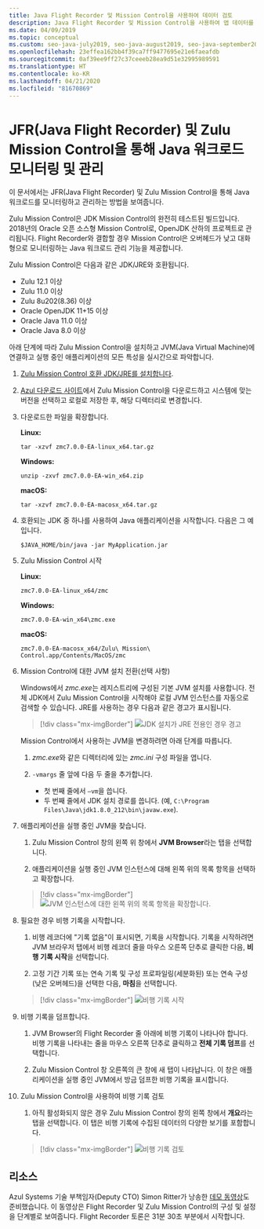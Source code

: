 ```yaml
---
title: Java Flight Recorder 및 Mission Control을 사용하여 데이터 검토
description: Java Flight Recorder 및 Mission Control을 사용하여 앱 데이터를 수집하고 검토하기 위한 지침입니다.
ms.date: 04/09/2019
ms.topic: conceptual
ms.custom: seo-java-july2019, seo-java-august2019, seo-java-september2019
ms.openlocfilehash: 23effea162bb4f39ca7ff9477695e21e6faeafdb
ms.sourcegitcommit: 0af39ee9ff27c37ceeeb28ea9d51e32995989591
ms.translationtype: HT
ms.contentlocale: ko-KR
ms.lasthandoff: 04/21/2020
ms.locfileid: "81670869"
---
```

# <a name="monitor-and-manage-java-workloads-with-java-flight-recorder-jfr-and-zulu-mission-control"></a>JFR(Java Flight Recorder) 및 Zulu Mission Control을 통해 Java 워크로드 모니터링 및 관리

이 문서에서는 JFR(Java Flight Recorder) 및 Zulu Mission Control을 통해 Java 워크로드를 모니터링하고 관리하는 방법을 보여줍니다.

Zulu Mission Control은 JDK Mission Control의 완전히 테스트된 빌드입니다. 2018년의 Oracle 오픈 소스형 Mission Control로, OpenJDK 산하의 프로젝트로 관리됩니다. Flight Recorder와 결합할 경우 Mission Control은 오버헤드가 낮고 대화형으로 모니터링하는 Java 워크로드 관리 기능을 제공합니다.

Zulu Mission Control은 다음과 같은 JDK/JRE와 호환됩니다.

* Zulu 12.1 이상
* Zulu 11.0 이상
* Zulu 8u202(8.36) 이상
* Oracle OpenJDK 11+15 이상
* Oracle Java 11.0 이상
* Oracle Java 8.0 이상

아래 단계에 따라 Zulu Mission Control을 설치하고 JVM(Java Virtual Machine)에 연결하고 실행 중인 애플리케이션의 모든 특성을 실시간으로 파악합니다.

1. [Zulu Mission Control 호환 JDK/JRE를 설치합니다](java-jdk-install.md).

2. [Azul 다운로드 사이트](https://www.azul.com/products/zulu-mission-control/)에서 Zulu Mission Control을 다운로드하고 시스템에 맞는 버전을 선택하고 로컬로 저장한 후, 해당 디렉터리로 변경합니다.

3. 다운로드한 파일을 확장합니다.

    **Linux:**

    ```cli
    tar -xzvf zmc7.0.0-EA-linux_x64.tar.gz
    ```

    **Windows:**

    ```cli
    unzip -zxvf zmc7.0.0-EA-win_x64.zip
    ```

    **macOS:**

    ```cli
    tar -xzvf zmc7.0.0-EA-macosx_x64.tar.gz
    ```

4. 호환되는 JDK 중 하나를 사용하여 Java 애플리케이션을 시작합니다. 다음은 그 예입니다.

    ```cli
    $JAVA_HOME/bin/java -jar MyApplication.jar
    ```

5. Zulu Mission Control 시작

    **Linux:**

    ```cli
    zmc7.0.0-EA-linux_x64/zmc
    ```

    **Windows:**

    ```cli
    zmc7.0.0-EA-win_x64\zmc.exe
    ```

    **macOS:**

    ```cli
    zmc7.0.0-EA-macosx_x64/Zulu\ Mission\ Control.app/Contents/MacOS/zmc
    ```

6. Mission Control에 대한 JVM 설치 전환(선택 사항)

    Windows에서 *zmc.exe*는 레지스트리에 구성된 기본 JVM 설치를 사용합니다. 전체 JDK에서 Zulu Mission Control을 시작해야 로컬 JVM 인스턴스를 자동으로 검색할 수 있습니다. JRE를 사용하는 경우 다음과 같은 경고가 표시됩니다.

    > [!div class="mx-imgBorder"]
    ![JDK 설치가 JRE 전용인 경우 경고](media/jfr-jre-warning-message.png)

    Mission Control에서 사용하는 JVM을 변경하려면 아래 단계를 따릅니다.

    1. *zmc.exe*와 같은 디렉터리에 있는 *zmc.ini* 구성 파일을 엽니다.

    2. `-vmargs` 줄 앞에 다음 두 줄을 추가합니다.

        * 첫 번째 줄에서 `–vm`을 씁니다.
        * 두 번째 줄에서 JDK 설치 경로를 씁니다. (예, `C:\Program Files\Java\jdk1.8.0_212\bin\javaw.exe`).

7. 애플리케이션을 실행 중인 JVM을 찾습니다.

    1. Zulu Mission Control 창의 왼쪽 위 창에서 **JVM Browser**라는 탭을 선택합니다.

    2. 애플리케이션을 실행 중인 JVM 인스턴스에 대해 왼쪽 위의 목록 항목을 선택하고 확장합니다.

    > [!div class="mx-imgBorder"]
    ![JVM 인스턴스에 대한 왼쪽 위의 목록 항목을 확장합니다.](media/jfr-jvm-instance-dashboard.png)

8. 필요한 경우 비행 기록을 시작합니다.

    1. 비행 레코더에 "기록 없음"이 표시되면, 기록을 시작합니다. 기록을 시작하려면 JVM 브라우저 탭에서 비행 레코더 줄을 마우스 오른쪽 단추로 클릭한 다음, **비행 기록 시작**을 선택합니다.

    2. 고정 기간 기록 또는 연속 기록 및 구성 프로파일링(세분화된) 또는 연속 구성(낮은 오버헤드)을 선택한 다음, **마침**을 선택합니다.

    > [!div class="mx-imgBorder"]
    ![비행 기록 시작](media/jfr-start-flight-recording.png)

9. 비행 기록을 덤프합니다.

    1. JVM Browser의 Flight Recorder 줄 아래에 비행 기록이 나타나야 합니다. 비행 기록을 나타내는 줄을 마우스 오른쪽 단추로 클릭하고 **전체 기록 덤프**를 선택합니다.

    2. Zulu Mission Control 창 오른쪽의 큰 창에 새 탭이 나타납니다. 이 창은 애플리케이션을 실행 중인 JVM에서 방금 덤프한 비행 기록을 표시합니다.

10. Zulu Mission Control을 사용하여 비행 기록 검토
    1. 아직 활성화되지 않은 경우 Zulu Mission Control 창의 왼쪽 창에서 **개요**라는 탭을 선택합니다. 이 탭은 비행 기록에 수집된 데이터의 다양한 보기를 포함합니다.

    > [!div class="mx-imgBorder"]
    ![비행 기록 검토](media/jfr-zulu-mission-control-data.png)

## <a name="resources"></a>리소스

Azul Systems 기술 부책임자(Deputy CTO) Simon Ritter가 낭송한 [데모 동영상](https://www.azul.com/presentation/azul-webinar-open-source-flight-recorder-and-mission-control-managing-and-measuring-openjdk-8-performance/)도 준비했습니다. 이 동영상은 Flight Recorder 및 Zulu Mission Control의 구성 및 설정을 단계별로 보여줍니다. Flight Recorder 토론은 31분 30초 부분에서 시작합니다.
